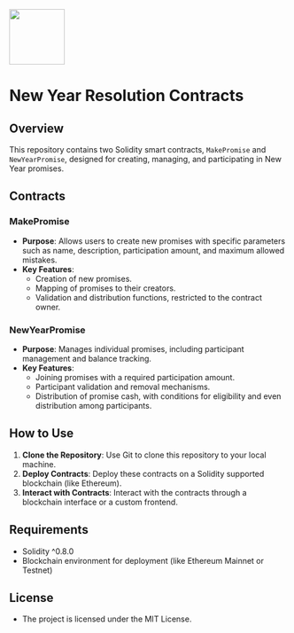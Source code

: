 <img src="logo.png" width="100" height="100">

# New Year Resolution Contracts

## Overview
This repository contains two Solidity smart contracts, `MakePromise` and `NewYearPromise`, designed for creating, managing, and participating in New Year promises.

## Contracts

### MakePromise
- **Purpose**: Allows users to create new promises with specific parameters such as name, description, participation amount, and maximum allowed mistakes.
- **Key Features**:
  - Creation of new promises.
  - Mapping of promises to their creators.
  - Validation and distribution functions, restricted to the contract owner.

### NewYearPromise
- **Purpose**: Manages individual promises, including participant management and balance tracking.
- **Key Features**:
  - Joining promises with a required participation amount.
  - Participant validation and removal mechanisms.
  - Distribution of promise cash, with conditions for eligibility and even distribution among participants.

## How to Use
1. **Clone the Repository**: Use Git to clone this repository to your local machine.
2. **Deploy Contracts**: Deploy these contracts on a Solidity supported blockchain (like Ethereum).
3. **Interact with Contracts**: Interact with the contracts through a blockchain interface or a custom frontend.

## Requirements
- Solidity ^0.8.0
- Blockchain environment for deployment (like Ethereum Mainnet or Testnet)

## License
- The project is licensed under the MIT License.
